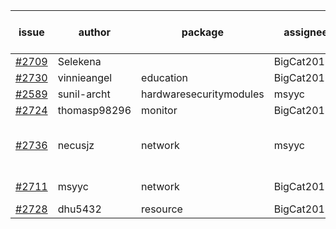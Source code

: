 | issue | author | package | assignee | bot advice | created date of issue | target release date | date from target |
| ------ | ------ | ------ | ------ | ------ | ------ | ------ | :-----: |
| [#2709](https://github.com/Azure/sdk-release-request/issues/2709) | Selekena |   | BigCat20196 |   | 04-15 | 05-02 |   |
| [#2730](https://github.com/Azure/sdk-release-request/issues/2730) | vinnieangel | education | BigCat20196 |   | 04-21 | 05-05 |   |
| [#2589](https://github.com/Azure/sdk-release-request/issues/2589) | sunil-archt | hardwaresecuritymodules | msyyc |   | 03-21 | 05-02 |   |
| [#2724](https://github.com/Azure/sdk-release-request/issues/2724) | thomasp98296 | monitor | BigCat20196 |   | 04-21 | 05-16 |   |
| [#2736](https://github.com/Azure/sdk-release-request/issues/2736) | necusjz | network | msyyc | duplicated issue  <br>new issue ! <br> | 04-24 | 05-12 |   |
| [#2711](https://github.com/Azure/sdk-release-request/issues/2711) | msyyc | network | BigCat20196 | duplicated issue  <br>  | 04-20 | 05-04 |   |
| [#2728](https://github.com/Azure/sdk-release-request/issues/2728) | dhu5432 | resource | BigCat20196 |   | 04-21 | 05-02 |   |
